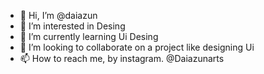 - 👋 Hi, I’m @daiazun
- 👀 I’m interested in Desing
- 🌱 I’m currently learning Ui Desing
- 💞️ I’m looking to collaborate on a project like designing Ui
- 📫 How to reach me, by instagram. @Daiazunarts

<!---
daiazun/daiazun is a ✨ special ✨ repository because its `README.md` (this file) appears on your GitHub profile.
You can click the Preview link to take a look at your changes.
--->
